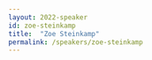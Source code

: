 ```yaml
---
layout: 2022-speaker
id: zoe-steinkamp
title:  "Zoe Steinkamp"
permalink: /speakers/zoe-steinkamp
---
```

